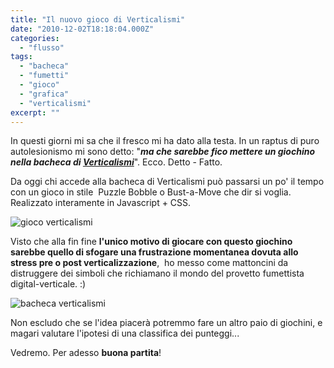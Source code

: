 ```yaml
---
title: "Il nuovo gioco di Verticalismi"
date: "2010-12-02T18:18:04.000Z"
categories:
  - "flusso"
tags:
  - "bacheca"
  - "fumetti"
  - "gioco"
  - "grafica"
  - "verticalismi"
excerpt: ""
---
```


In questi giorni mi sa che il fresco mi ha dato alla testa. In un raptus di puro autolesionismo mi sono detto: "_**ma che sarebbe fico mettere un giochino nella bacheca di [Verticalismi](http://www.verticalismi.it)**_". Ecco. Detto - Fatto.

Da oggi chi accede alla bacheca di Verticalismi può passarsi un po' il tempo con un gioco in stile  Puzzle Bobble o Bust-a-Move che dir si voglia. Realizzato interamente in Javascript + CSS.

![](https://enricodeleo.s3.eu-south-1.amazonaws.com/uploads/2010/12/Schermata-2010-12-02-a-19.08.56.png" "gioco verticalismi")

Visto che alla fin fine **l'unico motivo di giocare con questo giochino sarebbe quello di sfogare una frustrazione momentanea dovuta allo stress pre o post verticalizzazione**,  ho messo come mattoncini da distruggere dei simboli che richiamano il mondo del provetto fumettista digital-verticale. :)

![](https://enricodeleo.s3.eu-south-1.amazonaws.com/uploads/2010/12/Schermata-2010-12-02-a-19.19.58-1024x420.png" "bacheca verticalismi")

Non escludo che se l'idea piacerà potremmo fare un altro paio di giochini, e magari valutare l'ipotesi di una classifica dei punteggi...

Vedremo. Per adesso **buona partita**!
